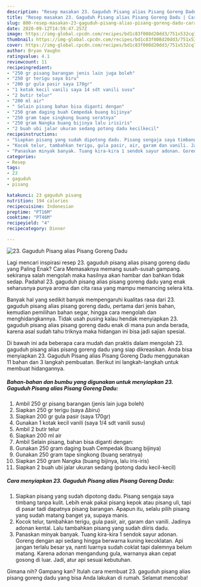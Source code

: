 ```yaml
---
description: "Resep masakan 23. Gaguduh Pisang alias Pisang Goreng Dadu | Cara Buat 23. Gaguduh Pisang alias Pisang Goreng Dadu Yang Sempurna"
title: "Resep masakan 23. Gaguduh Pisang alias Pisang Goreng Dadu | Cara Buat 23. Gaguduh Pisang alias Pisang Goreng Dadu Yang Sempurna"
slug: 800-resep-masakan-23-gaguduh-pisang-alias-pisang-goreng-dadu-cara-buat-23-gaguduh-pisang-alias-pisang-goreng-dadu-yang-sempurna
date: 2020-09-12T14:59:47.257Z
image: https://img-global.cpcdn.com/recipes/bd1c83f008d20dd3/751x532cq70/23-gaguduh-pisang-alias-pisang-goreng-dadu-foto-resep-utama.jpg
thumbnail: https://img-global.cpcdn.com/recipes/bd1c83f008d20dd3/751x532cq70/23-gaguduh-pisang-alias-pisang-goreng-dadu-foto-resep-utama.jpg
cover: https://img-global.cpcdn.com/recipes/bd1c83f008d20dd3/751x532cq70/23-gaguduh-pisang-alias-pisang-goreng-dadu-foto-resep-utama.jpg
author: Bryan Vaughn
ratingvalue: 4.1
reviewcount: 11
recipeingredient:
- "250 gr pisang barangan jenis lain juga boleh"
- "250 gr terigu saya biru"
- "200 gr gula pasir saya 170gr"
- "1 kotak kecil vanili saya 14 sdt vanili susu"
- "2 butir telur"
- "200 ml air"
- " Selain pisang bahan bisa diganti dengan"
- "250 gram daging buah Cempedak buang bijinya"
- "250 gram tape singkong buang seratnya"
- "250 gram Nangka buang bijinya lalu irisiris"
- "2 buah ubi jalar ukuran sedang potong dadu kecilkecil"
recipeinstructions:
- "Siapkan pisang yang sudah dipotong dadu. Pisang sengaja saya timbang tanpa kulit. Lebih enak pakai pisang kepok atau pisang uli, tapi di pasar tadi dapatnya pisang barangan. Apapun itu, selalu pilih pisang yang sudah matang banget ya, supaya manis."
- "Kocok telur, tambahkan terigu, gula pasir, air, garam dan vanili. Jadinya adonan kental. Lalu tambahkan pisang yang sudah diiris dadu."
- "Panaskan minyak banyak. Tuang kira-kira 1 sendok sayur adonan. Goreng dengan api sedang hingga berwarna kuning kecoklatan. Api jangan terlalu besar ya, nanti luarnya sudah coklat tapi dalemnya belum matang. Karena adonan mengandung gula, warnanya akan cepat gosong di luar. Jadi, atur api sesuai kebutuhan."
categories:
- Resep
tags:
- 23
- gaguduh
- pisang

katakunci: 23 gaguduh pisang 
nutrition: 194 calories
recipecuisine: Indonesian
preptime: "PT16M"
cooktime: "PT46M"
recipeyield: "4"
recipecategory: Dinner

---
```



![23. Gaguduh Pisang alias Pisang Goreng Dadu](https://img-global.cpcdn.com/recipes/bd1c83f008d20dd3/751x532cq70/23-gaguduh-pisang-alias-pisang-goreng-dadu-foto-resep-utama.jpg)

Lagi mencari inspirasi resep 23. gaguduh pisang alias pisang goreng dadu yang Paling Enak? Cara Memasaknya memang susah-susah gampang. sekiranya salah mengolah maka hasilnya akan hambar dan bahkan tidak sedap. Padahal 23. gaguduh pisang alias pisang goreng dadu yang enak seharusnya punya aroma dan cita rasa yang mampu memancing selera kita.

Banyak hal yang sedikit banyak mempengaruhi kualitas rasa dari 23. gaguduh pisang alias pisang goreng dadu, pertama dari jenis bahan, kemudian pemilihan bahan segar, hingga cara mengolah dan menghidangkannya. Tidak usah pusing kalau hendak menyiapkan 23. gaguduh pisang alias pisang goreng dadu enak di mana pun anda berada, karena asal sudah tahu triknya maka hidangan ini bisa jadi sajian spesial.




Di bawah ini ada beberapa cara mudah dan praktis dalam mengolah 23. gaguduh pisang alias pisang goreng dadu yang siap dikreasikan. Anda bisa menyiapkan 23. Gaguduh Pisang alias Pisang Goreng Dadu menggunakan 11 bahan dan 3 langkah pembuatan. Berikut ini langkah-langkah untuk membuat hidangannya.

<!--inarticleads1-->

##### Bahan-bahan dan bumbu yang digunakan untuk menyiapkan 23. Gaguduh Pisang alias Pisang Goreng Dadu:

1. Ambil 250 gr pisang barangan (jenis lain juga boleh)
1. Siapkan 250 gr terigu (saya ∆biru)
1. Siapkan 200 gr gula pasir (saya 170gr)
1. Gunakan 1 kotak kecil vanili (saya 1/4 sdt vanili susu)
1. Ambil 2 butir telur
1. Siapkan 200 ml air
1. Ambil  Selain pisang, bahan bisa diganti dengan:
1. Gunakan 250 gram daging buah Cempedak (buang bijinya)
1. Gunakan 250 gram tape singkong (buang seratnya)
1. Siapkan 250 gram Nangka (buang bijinya, lalu iris-iris)
1. Siapkan 2 buah ubi jalar ukuran sedang (potong dadu kecil-kecil)




<!--inarticleads2-->

##### Cara menyiapkan 23. Gaguduh Pisang alias Pisang Goreng Dadu:

1. Siapkan pisang yang sudah dipotong dadu. Pisang sengaja saya timbang tanpa kulit. Lebih enak pakai pisang kepok atau pisang uli, tapi di pasar tadi dapatnya pisang barangan. Apapun itu, selalu pilih pisang yang sudah matang banget ya, supaya manis.
1. Kocok telur, tambahkan terigu, gula pasir, air, garam dan vanili. Jadinya adonan kental. Lalu tambahkan pisang yang sudah diiris dadu.
1. Panaskan minyak banyak. Tuang kira-kira 1 sendok sayur adonan. Goreng dengan api sedang hingga berwarna kuning kecoklatan. Api jangan terlalu besar ya, nanti luarnya sudah coklat tapi dalemnya belum matang. Karena adonan mengandung gula, warnanya akan cepat gosong di luar. Jadi, atur api sesuai kebutuhan.




Gimana nih? Gampang kan? Itulah cara membuat 23. gaguduh pisang alias pisang goreng dadu yang bisa Anda lakukan di rumah. Selamat mencoba!
